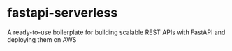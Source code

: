 # fastapi-serverless
A ready-to-use boilerplate for building scalable REST APIs with FastAPI and deploying them on AWS
